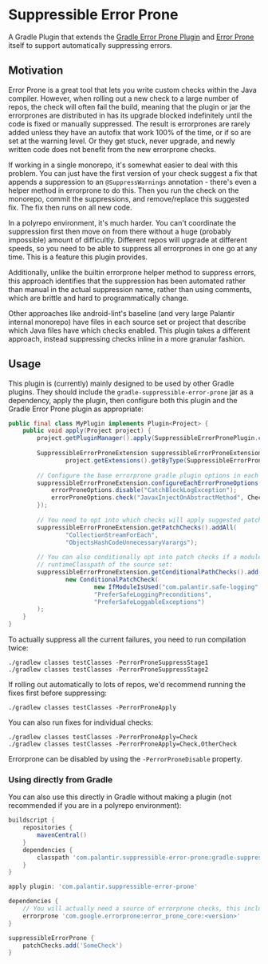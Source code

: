 # Suppressible Error Prone


A Gradle Plugin that extends the [Gradle Error Prone Plugin](https://github.com/tbroyer/gradle-errorprone-plugin) and [Error Prone](https://errorprone.info/) itself to support automatically suppressing errors.

## Motivation

Error Prone is a great tool that lets you write custom checks within the Java compiler. However, when rolling out a new check to a large number of repos, the check will often fail the build, meaning that the plugin or jar the errorprones are distributed in has its upgrade blocked indefinitely until the code is fixed or manually suppressed. The result is errorprones are rarely added unless they have an autofix that work 100% of the time, or if so are set at the warning level. Or they get stuck, never upgrade, and newly written code does not benefit from the new errorprone checks.

If working in a single monorepo, it's somewhat easier to deal with this problem. You can just have the first version of your check suggest a fix that appends a suppression to an `@SuppressWarnings` annotation - there's even a helper method in errorprone to do this. Then you run the check on the monorepo, commit the suppressions, and remove/replace this suggested fix. The fix then runs on all new code.

In a polyrepo environment, it's much harder. You can't coordinate the suppression first then move on from there without a huge (probably impossible) amount of difficultly. Different repos will upgrade at different speeds, so you need to be able to suppress all errorprones in one go at any time. This is a feature this plugin provides.

Additionally, unlike the builtin errorprone helper method to suppress errors, this approach identifies that the suppression has been automated rather than manual in the actual suppression name, rather than using comments, which are brittle and hard to programmatically change.

Other approaches like android-lint's baseline (and very large Palantir internal monorepo) have files in each source set or project that describe which Java files have which checks enabled. This plugin takes a different approach, instead suppressing checks inline in a more granular fashion.

## Usage

This plugin is (currently) mainly designed to be used by other Gradle plugins. They should include the `gradle-suppressible-error-prone` jar as a dependency, apply the plugin, then configure both this plugin and the Gradle Error Prone plugin as appropriate:

```java
public final class MyPlugin implements Plugin<Project> {
    public void apply(Project project) {
        project.getPluginManager().apply(SuppressibleErrorPronePlugin.class);
        
        SuppressibleErrorProneExtension suppressibleErrorProneExtension =
                project.getExtensions().getByType(SuppressibleErrorProneExtension.class);
        
        // Configure the base errorprone gradle plugin options in each sourceset
        suppressibleErrorProneExtension.configureEachErrorProneOptions(errorProneOptions -> {
            errorProneOptions.disable("CatchBlockLogException");
            errorProneOptions.check("JavaxInjectOnAbstractMethod", CheckSeverity.WARNING);
        });
        
        // You need to opt into which checks will apply suggested patches:
        suppressibleErrorProneExtension.getPatchChecks().addAll(
                "CollectionStreamForEach",
                "ObjectsHashCodeUnnecessaryVarargs");
        
        // You can also conditionally opt into patch checks if a module is in the transitive
        // runtimeClasspath of the source set:
        suppressibleErrorProneExtension.getConditionalPathChecks().add(
                new ConditionalPatchCheck(
                        new IfModuleIsUsed("com.palantir.safe-logging", "preconditions"),
                        "PreferSafeLoggingPreconditions",
                        "PreferSafeLoggableExceptions")
        );
    }
}
```

To actually suppress all the current failures, you need to run compilation twice:

```
./gradlew classes testClasses -PerrorProneSuppressStage1
./gradlew classes testClasses -PerrorProneSuppressStage2
```

If rolling out automatically to lots of repos, we'd recommend running the fixes first before suppressing:

```
./gradlew classes testClasses -PerrorProneApply
```

You can also run fixes for individual checks:

```
./gradlew classes testClasses -PerrorProneApply=Check
./gradlew classes testClasses -PerrorProneApply=Check,OtherCheck
```

Errorprone can be disabled by using the `-PerrorProneDisable` property.

### Using directly from Gradle

You can also use this directly in Gradle without making a plugin (not recommended if you are in a polyrepo environment):

```gradle
buildscript {
    repositories {
        mavenCentral()
    }
    dependencies {
        classpath 'com.palantir.suppressible-error-prone:gradle-suppressible-error-prone:<version>'
    }
}

apply plugin: 'com.palantir.suppressible-error-prone'

dependencies {
    // You will actually need a source of errorprone checks, this include the default Google ones
    errorprone 'com.google.errorprone:error_prone_core:<version>'
}

suppressibleErrorProne {
    patchChecks.add('SomeCheck')
}
```
